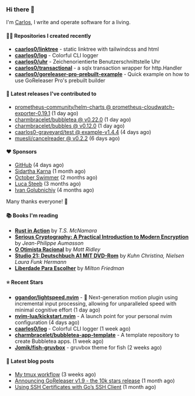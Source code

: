 ### Hi there 👋

I'm [Carlos](https://caarlos0.dev), I write and operate software for a living.

#### 👨‍💻 Repositories I created recently
- **[caarlos0/linktree](https://github.com/caarlos0/linktree)** - static linktree with tailwindcss and html
- **[caarlos0/log](https://github.com/caarlos0/log)** - Colorful CLI logger
- **[caarlos0/uhr](https://github.com/caarlos0/uhr)** - Zeichenorientierte Benutzerschnittstelle Uhr
- **[caarlos0/transactional](https://github.com/caarlos0/transactional)** - a sqlx transaction wrapper for http.Handler
- **[caarlos0/goreleaser-pro-prebuilt-example](https://github.com/caarlos0/goreleaser-pro-prebuilt-example)** - Quick example on how to use GoReleaser Pro&#39;s prebuilt builder

#### 🚀 Latest releases I've contributed to


- [prometheus-community/helm-charts @ prometheus-cloudwatch-exporter-0.19.1](https://github.com/prometheus-community/helm-charts/releases/tag/prometheus-cloudwatch-exporter-0.19.1) (1 day ago)
- [charmbracelet/bubbletea @ v0.22.0](https://github.com/charmbracelet/bubbletea/releases/tag/v0.22.0) (1 day ago)
- [charmbracelet/bubbles @ v0.12.0](https://github.com/charmbracelet/bubbles/releases/tag/v0.12.0) (1 day ago)
- [caarlos0-graveyard/test @ example-v1.4.4](https://github.com/caarlos0-graveyard/test/releases/tag/example-v1.4.4) (4 days ago)
- [muesli/cancelreader @ v0.2.2](https://github.com/muesli/cancelreader/releases/tag/v0.2.2) (6 days ago)

#### ❤️ Sponsors
- [GitHub](https://github.com/github) (4 days ago)
- [Sidartha Karna](https://github.com/sidarthakarna) (1 month ago)
- [October Swimmer](https://github.com/octoberswimmer) (2 months ago)
- [Luca Steeb](https://github.com/steebchen) (3 months ago)
- [Ivan Golubnichiy](https://github.com/h1kkan) (4 months ago)

Many thanks everyone! 🙏

#### 📚 Books I'm reading
- **[Rust in Action](https://www.goodreads.com/book/show/48496405-rust-in-action)** by _T.S. McNamara_
- **[Serious Cryptography: A Practical Introduction to Modern Encryption](https://www.goodreads.com/book/show/36265193-serious-cryptography)** by _Jean-Philippe Aumasson_
- **[O Otimista Racional](https://www.goodreads.com/book/show/32706964-o-otimista-racional)** by _Matt Ridley_
- **[Studio 21: Deutschbuch A1 MIT DVD-Rom](https://www.goodreads.com/book/show/25495148-studio-21)** by _Kuhn Christina, Nielsen Laura Funk Hermann_
- **[Liberdade Para Escolher](https://www.goodreads.com/book/show/17238591-liberdade-para-escolher)** by _Milton Friedman_

#### ⭐ Recent Stars


- **[ggandor/lightspeed.nvim](https://github.com/ggandor/lightspeed.nvim)** - 🌌 Next-generation motion plugin using incremental input processing, allowing for unparalleled speed with minimal cognitive effort (1 day ago)
- **[nvim-lua/kickstart.nvim](https://github.com/nvim-lua/kickstart.nvim)** - A launch point for your personal nvim configuration (4 days ago)
- **[caarlos0/log](https://github.com/caarlos0/log)** - Colorful CLI logger (1 week ago)
- **[charmbracelet/bubbletea-app-template](https://github.com/charmbracelet/bubbletea-app-template)** - A template repository to create Bubbletea apps. (1 week ago)
- **[Jomik/fish-gruvbox](https://github.com/Jomik/fish-gruvbox)** - gruvbox theme for fish (2 weeks ago)

#### 📄 Latest blog posts
- [My tmux workflow](https://carlosbecker.com/posts/tmux-sessionizer/) (3 weeks ago)
- [Announcing GoReleaser v1.9 - the 10k stars release](https://carlosbecker.com/posts/goreleaser-v1.9/) (1 month ago)
- [Using SSH Certificates with Go’s SSH Client](https://carlosbecker.com/posts/golang-ssh-client-certificates/) (1 month ago)

